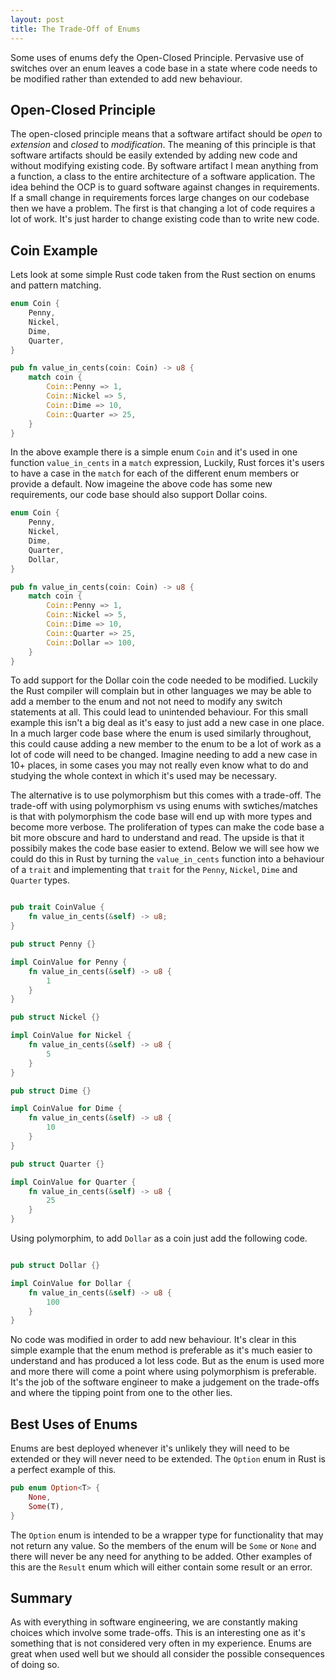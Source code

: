 ```yaml
---
layout: post
title: The Trade-Off of Enums
---
```


Some uses of enums defy the Open-Closed Principle. Pervasive use of switches over an enum leaves a code base in a state where code needs to be modified rather than extended to add new behaviour.

## Open-Closed Principle

The open-closed principle means that a software artifact should be _open_ to _extension_ and _closed_ to _modification_. The meaning of this principle is that software artifacts should be easily extended by adding new code and without modifying existing code. By software artifact I mean anything from a function, a class to the entire architecture of a software application. The idea behind the OCP is to guard software against changes in requirements. If a small change in requirements forces large changes on our codebase then we have a problem. The first is that changing a lot of code requires a lot of work. It's just harder to change existing code than to write new code.

## Coin Example

Lets look at some simple Rust code taken from the Rust section on enums and pattern matching.

```rust
enum Coin {
    Penny,
    Nickel,
    Dime,
    Quarter,
}

pub fn value_in_cents(coin: Coin) -> u8 {
    match coin {
        Coin::Penny => 1,
        Coin::Nickel => 5,
        Coin::Dime => 10,
        Coin::Quarter => 25,
    }
}
```

In the above example there is a simple enum `Coin` and it's used in one function `value_in_cents` in a `match` expression, Luckily, Rust forces it's users to have a case in the `match` for each of the different enum members or provide a default. Now imageine the above code has some new requirements, our code base should also support Dollar coins.

```rust
enum Coin {
    Penny,
    Nickel,
    Dime,
    Quarter,
    Dollar,
}

pub fn value_in_cents(coin: Coin) -> u8 {
    match coin {
        Coin::Penny => 1,
        Coin::Nickel => 5,
        Coin::Dime => 10,
        Coin::Quarter => 25,
        Coin::Dollar => 100,
    }
}
```

To add support for the Dollar coin the code needed to be modified. Luckily the Rust compiler will complain but in other languages we may be able to add a member to the enum and not not need to modify any switch statements at all. This could lead to unintended behaviour. For this small example this isn't a big deal as it's easy to just add a new case in one place. In a much larger code base where the enum is used similarly throughout, this could cause adding a new member to the enum to be a lot of work as a lot of code will need to be changed. Imagine needing to add a new case in 10+ places, in some cases you may not really even know what to do and studying the whole context in which it's used may be necessary.

The alternative is to use polymorphism but this comes with a trade-off. The trade-off with using polymorphism vs using enums with swtiches/matches is that with polymorphism the code base will end up with more types and become more verbose. The proliferation of types can make the code base a bit more obscure and hard to understand and read. The upside is that it possibily makes the code base easier to extend. Below we will see how we could do this in Rust by turning the `value_in_cents` function into a behaviour of a `trait` and implementing that `trait` for the `Penny`, `Nickel`, `Dime` and `Quarter` types.


```rust

pub trait CoinValue {
    fn value_in_cents(&self) -> u8;
}

pub struct Penny {}

impl CoinValue for Penny {
    fn value_in_cents(&self) -> u8 {
        1
    }
}

pub struct Nickel {}

impl CoinValue for Nickel {
    fn value_in_cents(&self) -> u8 {
        5
    }
}

pub struct Dime {}

impl CoinValue for Dime {
    fn value_in_cents(&self) -> u8 {
        10
    }
}

pub struct Quarter {}

impl CoinValue for Quarter {
    fn value_in_cents(&self) -> u8 {
        25
    }
}

```

Using polymorphim, to add `Dollar` as a coin just add the following code. 

```rust

pub struct Dollar {}

impl CoinValue for Dollar {
    fn value_in_cents(&self) -> u8 {
        100
    }
}
```

No code was modified in order to add new behaviour. It's clear in this simple example that the enum method is preferable as it's much easier to understand and has produced a lot less code. But as the enum is used more and more there will come a point where using polymorphism is preferable. It's the job of the software engineer to make a judgement on the trade-offs and where the tipping point from one to the other lies.

## Best Uses of Enums

Enums are best deployed whenever it's unlikely they will need to be extended or they will never need to be extended. The `Option` enum in Rust is a perfect example of this.

```rust
pub enum Option<T> {
    None,
    Some(T),
}
```

The `Option` enum is intended to be a wrapper type for functionality that may not return any value. So the members of the enum will be `Some` or `None` and there will never be any need for anything to be added. Other examples of this are the `Result` enum which will either contain some result or an error.

## Summary

As with everything in software engineering, we are constantly making choices which involve some trade-offs. This is an interesting one as it's something that is not considered very often in my experience. Enums are great when used well but we should all consider the possible consequences of doing so.
